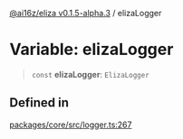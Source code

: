 [@ai16z/eliza v0.1.5-alpha.3](../index.md) / elizaLogger

# Variable: elizaLogger

> `const` **elizaLogger**: `ElizaLogger`

## Defined in

[packages/core/src/logger.ts:267](https://github.com/chromindscan/eliza/blob/main/packages/core/src/logger.ts#L267)

